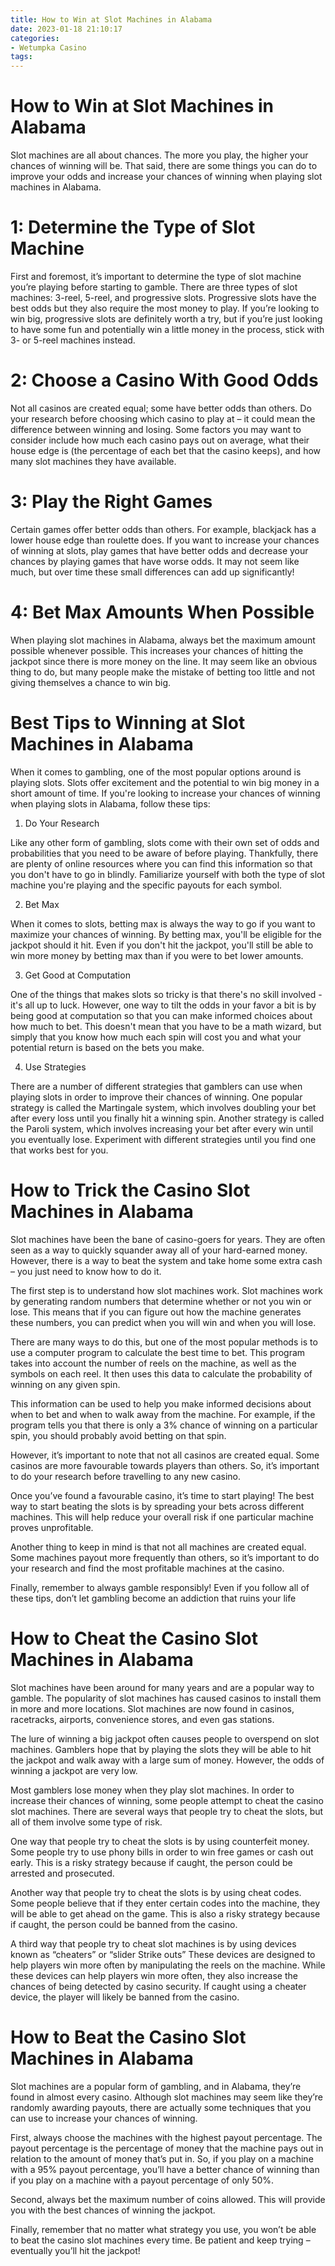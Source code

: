 ```yaml
---
title: How to Win at Slot Machines in Alabama
date: 2023-01-18 21:10:17
categories:
- Wetumpka Casino
tags:
---
```



#  How to Win at Slot Machines in Alabama

Slot machines are all about chances. The more you play, the higher your chances of winning will be. That said, there are some things you can do to improve your odds and increase your chances of winning when playing slot machines in Alabama.

# 1: Determine the Type of Slot Machine

First and foremost, it’s important to determine the type of slot machine you’re playing before starting to gamble. There are three types of slot machines: 3-reel, 5-reel, and progressive slots. Progressive slots have the best odds but they also require the most money to play. If you’re looking to win big, progressive slots are definitely worth a try, but if you’re just looking to have some fun and potentially win a little money in the process, stick with 3- or 5-reel machines instead.

# 2: Choose a Casino With Good Odds

Not all casinos are created equal; some have better odds than others. Do your research before choosing which casino to play at – it could mean the difference between winning and losing. Some factors you may want to consider include how much each casino pays out on average, what their house edge is (the percentage of each bet that the casino keeps), and how many slot machines they have available.

# 3: Play the Right Games

Certain games offer better odds than others. For example, blackjack has a lower house edge than roulette does. If you want to increase your chances of winning at slots, play games that have better odds and decrease your chances by playing games that have worse odds. It may not seem like much, but over time these small differences can add up significantly!

# 4: Bet Max Amounts When Possible

When playing slot machines in Alabama, always bet the maximum amount possible whenever possible. This increases your chances of hitting the jackpot since there is more money on the line. It may seem like an obvious thing to do, but many people make the mistake of betting too little and not giving themselves a chance to win big.

#  Best Tips to Winning at Slot Machines in Alabama

When it comes to gambling, one of the most popular options around is playing slots. Slots offer excitement and the potential to win big money in a short amount of time. If you're looking to increase your chances of winning when playing slots in Alabama, follow these tips:

1. Do Your Research

Like any other form of gambling, slots come with their own set of odds and probabilities that you need to be aware of before playing. Thankfully, there are plenty of online resources where you can find this information so that you don't have to go in blindly. Familiarize yourself with both the type of slot machine you're playing and the specific payouts for each symbol.

2. Bet Max

When it comes to slots, betting max is always the way to go if you want to maximize your chances of winning. By betting max, you'll be eligible for the jackpot should it hit. Even if you don't hit the jackpot, you'll still be able to win more money by betting max than if you were to bet lower amounts.

3. Get Good at Computation

One of the things that makes slots so tricky is that there's no skill involved - it's all up to luck. However, one way to tilt the odds in your favor a bit is by being good at computation so that you can make informed choices about how much to bet. This doesn't mean that you have to be a math wizard, but simply that you know how much each spin will cost you and what your potential return is based on the bets you make.

4. Use Strategies

There are a number of different strategies that gamblers can use when playing slots in order to improve their chances of winning. One popular strategy is called the Martingale system, which involves doubling your bet after every loss until you finally hit a winning spin. Another strategy is called the Paroli system, which involves increasing your bet after every win until you eventually lose. Experiment with different strategies until you find one that works best for you.

#  How to Trick the Casino Slot Machines in Alabama

Slot machines have been the bane of casino-goers for years. They are often seen as a way to quickly squander away all of your hard-earned money. However, there is a way to beat the system and take home some extra cash – you just need to know how to do it.

The first step is to understand how slot machines work. Slot machines work by generating random numbers that determine whether or not you win or lose. This means that if you can figure out how the machine generates these numbers, you can predict when you will win and when you will lose.

There are many ways to do this, but one of the most popular methods is to use a computer program to calculate the best time to bet. This program takes into account the number of reels on the machine, as well as the symbols on each reel. It then uses this data to calculate the probability of winning on any given spin.

This information can be used to help you make informed decisions about when to bet and when to walk away from the machine. For example, if the program tells you that there is only a 3% chance of winning on a particular spin, you should probably avoid betting on that spin.

However, it’s important to note that not all casinos are created equal. Some casinos are more favourable towards players than others. So, it’s important to do your research before travelling to any new casino.

Once you’ve found a favourable casino, it’s time to start playing! The best way to start beating the slots is by spreading your bets across different machines. This will help reduce your overall risk if one particular machine proves unprofitable.

Another thing to keep in mind is that not all machines are created equal. Some machines payout more frequently than others, so it’s important to do your research and find the most profitable machines at the casino.

Finally, remember to always gamble responsibly! Even if you follow all of these tips, don’t let gambling become an addiction that ruins your life

#  How to Cheat the Casino Slot Machines in Alabama

Slot machines have been around for many years and are a popular way to gamble. The popularity of slot machines has caused casinos to install them in more and more locations. Slot machines are now found in casinos, racetracks, airports, convenience stores, and even gas stations.

The lure of winning a big jackpot often causes people to overspend on slot machines. Gamblers hope that by playing the slots they will be able to hit the jackpot and walk away with a large sum of money. However, the odds of winning a jackpot are very low.

Most gamblers lose money when they play slot machines. In order to increase their chances of winning, some people attempt to cheat the casino slot machines. There are several ways that people try to cheat the slots, but all of them involve some type of risk.

One way that people try to cheat the slots is by using counterfeit money. Some people try to use phony bills in order to win free games or cash out early. This is a risky strategy because if caught, the person could be arrested and prosecuted.

Another way that people try to cheat the slots is by using cheat codes. Some people believe that if they enter certain codes into the machine, they will be able to get ahead on the game. This is also a risky strategy because if caught, the person could be banned from the casino.

A third way that people try to cheat slot machines is by using devices known as “cheaters” or “slider Strike outs” These devices are designed to help players win more often by manipulating the reels on the machine. While these devices can help players win more often, they also increase the chances of being detected by casino security. If caught using a cheater device, the player will likely be banned from the casino.

#  How to Beat the Casino Slot Machines in Alabama

Slot machines are a popular form of gambling, and in Alabama, they’re found in almost every casino. Although slot machines may seem like they’re randomly awarding payouts, there are actually some techniques that you can use to increase your chances of winning.

First, always choose the machines with the highest payout percentage. The payout percentage is the percentage of money that the machine pays out in relation to the amount of money that’s put in. So, if you play on a machine with a 95% payout percentage, you’ll have a better chance of winning than if you play on a machine with a payout percentage of only 50%.

Second, always bet the maximum number of coins allowed. This will provide you with the best chances of winning the jackpot.

Finally, remember that no matter what strategy you use, you won’t be able to beat the casino slot machines every time. Be patient and keep trying – eventually you’ll hit the jackpot!